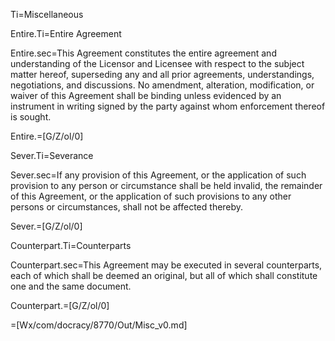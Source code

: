 Ti=Miscellaneous

Entire.Ti=Entire Agreement

Entire.sec=This Agreement constitutes the entire agreement and understanding of the Licensor and Licensee with respect to the subject matter hereof, superseding any and all prior agreements, understandings, negotiations, and discussions. No amendment, alteration, modification, or waiver of this Agreement shall be binding unless evidenced by an instrument in writing signed by the party against whom enforcement thereof is sought.

Entire.=[G/Z/ol/0]

Sever.Ti=Severance

Sever.sec=If any provision of this Agreement, or the application of such provision to any person or circumstance shall be held invalid, the remainder of this Agreement, or the application of such provisions to any other persons or circumstances, shall not be affected thereby.

Sever.=[G/Z/ol/0]

Counterpart.Ti=Counterparts

Counterpart.sec=This Agreement may be executed in several counterparts, each of which shall be deemed an original, but all of which shall constitute one and the same document.

Counterpart.=[G/Z/ol/0]


=[Wx/com/docracy/8770/Out/Misc_v0.md]